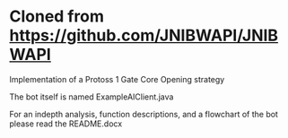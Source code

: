 # Cloned from https://github.com/JNIBWAPI/JNIBWAPI

Implementation of a Protoss 1 Gate Core Opening strategy

The bot itself is named ExampleAIClient.java

For an indepth analysis, function descriptions, and a flowchart of the bot please read the README.docx